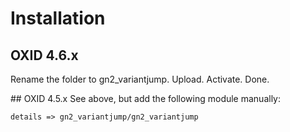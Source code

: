 # Installation

## OXID 4.6.x
Rename the folder to gn2_variantjump. Upload. Activate. Done.

## OXID 4.5.x
See above, but add the following module manually:

`details => gn2_variantjump/gn2_variantjump`
